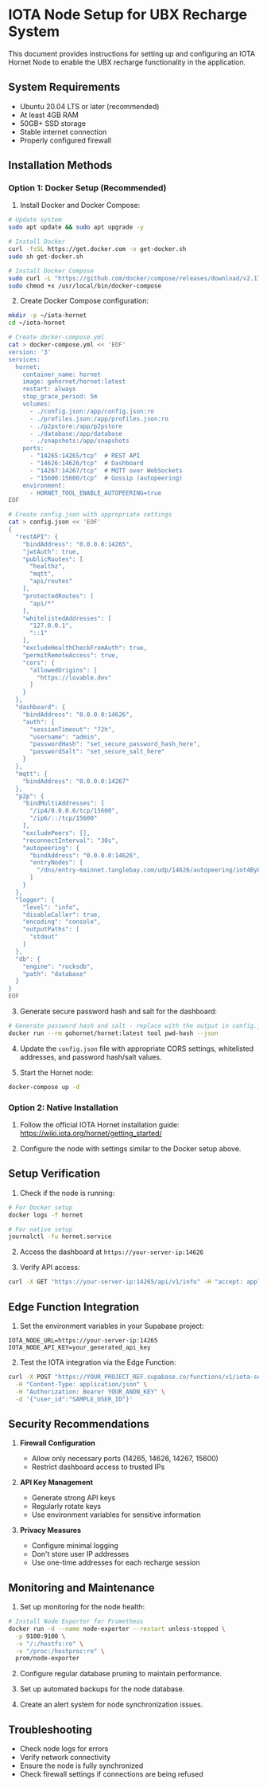 
# IOTA Node Setup for UBX Recharge System

This document provides instructions for setting up and configuring an IOTA Hornet Node to enable the UBX recharge functionality in the application.

## System Requirements

- Ubuntu 20.04 LTS or later (recommended)
- At least 4GB RAM
- 50GB+ SSD storage
- Stable internet connection
- Properly configured firewall

## Installation Methods

### Option 1: Docker Setup (Recommended)

1. Install Docker and Docker Compose:

```bash
# Update system
sudo apt update && sudo apt upgrade -y

# Install Docker
curl -fsSL https://get.docker.com -o get-docker.sh
sudo sh get-docker.sh

# Install Docker Compose
sudo curl -L "https://github.com/docker/compose/releases/download/v2.17.2/docker-compose-$(uname -s)-$(uname -m)" -o /usr/local/bin/docker-compose
sudo chmod +x /usr/local/bin/docker-compose
```

2. Create Docker Compose configuration:

```bash
mkdir -p ~/iota-hornet
cd ~/iota-hornet

# Create docker-compose.yml
cat > docker-compose.yml << 'EOF'
version: '3'
services:
  hornet:
    container_name: hornet
    image: gohornet/hornet:latest
    restart: always
    stop_grace_period: 5m
    volumes:
      - ./config.json:/app/config.json:ro
      - ./profiles.json:/app/profiles.json:ro
      - ./p2pstore:/app/p2pstore
      - ./database:/app/database
      - ./snapshots:/app/snapshots
    ports:
      - "14265:14265/tcp"  # REST API
      - "14626:14626/tcp"  # Dashboard
      - "14267:14267/tcp"  # MQTT over WebSockets
      - "15600:15600/tcp"  # Gossip (autopeering)
    environment:
      - HORNET_TOOL_ENABLE_AUTOPEERING=true
EOF

# Create config.json with appropriate settings
cat > config.json << 'EOF'
{
  "restAPI": {
    "bindAddress": "0.0.0.0:14265",
    "jwtAuth": true,
    "publicRoutes": [
      "healthz",
      "mqtt",
      "api/routes"
    ],
    "protectedRoutes": [
      "api/*"
    ],
    "whitelistedAddresses": [
      "127.0.0.1",
      "::1"
    ],
    "excludeHealthCheckFromAuth": true,
    "permitRemoteAccess": true,
    "cors": {
      "allowedOrigins": [
        "https://lovable.dev"
      ]
    }
  },
  "dashboard": {
    "bindAddress": "0.0.0.0:14626",
    "auth": {
      "sessionTimeout": "72h",
      "username": "admin",
      "passwordHash": "set_secure_password_hash_here",
      "passwordSalt": "set_secure_salt_here"
    }
  },
  "mqtt": {
    "bindAddress": "0.0.0.0:14267"
  },
  "p2p": {
    "bindMultiAddresses": [
      "/ip4/0.0.0.0/tcp/15600",
      "/ip6/::/tcp/15600"
    ],
    "excludePeers": [],
    "reconnectInterval": "30s",
    "autopeering": {
      "bindAddress": "0.0.0.0:14626",
      "entryNodes": [
        "/dns/entry-mainnet.tanglebay.com/udp/14626/autopeering/iot4By8R5WaFX5F1mSrLccb5wiHwvsyKmvS4CnxQrCL"
      ]
    }
  },
  "logger": {
    "level": "info",
    "disableCaller": true,
    "encoding": "console",
    "outputPaths": [
      "stdout"
    ]
  },
  "db": {
    "engine": "rocksdb",
    "path": "database"
  }
}
EOF
```

3. Generate secure password hash and salt for the dashboard:

```bash
# Generate password hash and salt - replace with the output in config.json
docker run --rm gohornet/hornet:latest tool pwd-hash --json
```

4. Update the `config.json` file with appropriate CORS settings, whitelisted addresses, and password hash/salt values.

5. Start the Hornet node:

```bash
docker-compose up -d
```

### Option 2: Native Installation

1. Follow the official IOTA Hornet installation guide: https://wiki.iota.org/hornet/getting_started/

2. Configure the node with settings similar to the Docker setup above.

## Setup Verification

1. Check if the node is running:

```bash
# For Docker setup
docker logs -f hornet

# For native setup
journalctl -fu hornet.service
```

2. Access the dashboard at `https://your-server-ip:14626`

3. Verify API access:

```bash
curl -X GET "https://your-server-ip:14265/api/v1/info" -H "accept: application/json"
```

## Edge Function Integration

1. Set the environment variables in your Supabase project:

```
IOTA_NODE_URL=https://your-server-ip:14265
IOTA_NODE_API_KEY=your_generated_api_key
```

2. Test the IOTA integration via the Edge Function:

```bash
curl -X POST "https://YOUR_PROJECT_REF.supabase.co/functions/v1/iota-service/generate-address" \
  -H "Content-Type: application/json" \
  -H "Authorization: Bearer YOUR_ANON_KEY" \
  -d '{"user_id":"SAMPLE_USER_ID"}'
```

## Security Recommendations

1. **Firewall Configuration**
   - Allow only necessary ports (14265, 14626, 14267, 15600)
   - Restrict dashboard access to trusted IPs

2. **API Key Management**
   - Generate strong API keys
   - Regularly rotate keys
   - Use environment variables for sensitive information

3. **Privacy Measures**
   - Configure minimal logging
   - Don't store user IP addresses
   - Use one-time addresses for each recharge session

## Monitoring and Maintenance

1. Set up monitoring for the node health:

```bash
# Install Node Exporter for Prometheus
docker run -d --name node-exporter --restart unless-stopped \
  -p 9100:9100 \
  -v "/:/hostfs:ro" \
  -v "/proc:/hostproc:ro" \
  prom/node-exporter
```

2. Configure regular database pruning to maintain performance.

3. Set up automated backups for the node database.

4. Create an alert system for node synchronization issues.

## Troubleshooting

- Check node logs for errors
- Verify network connectivity
- Ensure the node is fully synchronized
- Check firewall settings if connections are being refused

